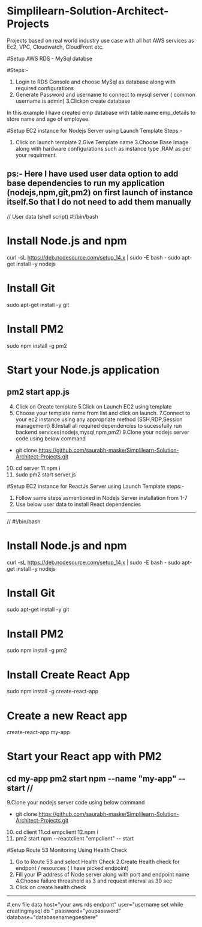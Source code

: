 # Simplilearn-Solution-Architect-Projects
Projects based on real world industry use case with all hot AWS services as Ec2, VPC, Cloudwatch, CloudFront etc.

#Setup AWS RDS - MySql databse

#Steps:-
1. Login to RDS Console and choose MySql as database along with required configurations
2. Generate Password and username to connect to mysql server ( common username is admin)
3.Clickon create database

In this example I have created  emp database with table name  emp_details to store name and age of employee.

#Setup EC2 instance for Nodejs Server using Launch Template 
Steps:-

1. Click on launch template
2.Give Template name
3.Choose Base Image along with hardware configurations such as instance type ,RAM as per your requirment.

ps:- Here I have used user data option to add base dependencies to run my application (nodejs,npm,git,pm2) on first launch of instance itself.So that I do not need to add them manually
-------------------------------------------------------------------------------------------------------------
// User data (shell script)
#!/bin/bash

# Install Node.js and npm
curl -sL https://deb.nodesource.com/setup_14.x | sudo -E bash -
sudo apt-get install -y nodejs

# Install Git
sudo apt-get install -y git

# Install PM2
sudo npm install -g pm2

# Start your Node.js application
pm2 start app.js
--------------------------------------------------------------------------------------------------------------

4. Click on Create template
5.Click on Launch EC2 using template 
6. Choose your template name from list and click on launch.
7.Connect to your ec2 instance using any appropriate method (SSH,RDP,Session management)
8.Install all required dependencies to sucessfully run backend services(nodejs,mysql,npm,pm2)
9.Clone your nodejs server code using below command 
  - git clone https://github.com/saurabh-maske/Simplilearn-Solution-Architect-Projects.git
10. cd server
11.npm i 
12. sudo pm2 start server.js

#Setup EC2 instance for ReactJs Server using Launch Template 
steps:-

1. Follow same steps asmentioned in Nodejs Server installation from 1-7
8. Use below user data to install React dependencies
-------------------------------------------------------------------------------------
//
#!/bin/bash

# Install Node.js and npm
curl -sL https://deb.nodesource.com/setup_14.x | sudo -E bash -
sudo apt-get install -y nodejs

# Install Git
sudo apt-get install -y git

# Install PM2
sudo npm install -g pm2

# Install Create React App
sudo npm install -g create-react-app

# Create a new React app
create-react-app my-app

# Start your React app with PM2
cd my-app
pm2 start npm --name "my-app" -- start
//
-----------------------------------------------------------------------------------------
9.Clone your nodejs server code using below command 
  - git clone https://github.com/saurabh-maske/Simplilearn-Solution-Architect-Projects.git
10. cd client
11.cd empclient
12.npm i
13. pm2 start npm --reactclient "empclient" -- start

#Setup Route 53 Monitoring Using Health Check

1. Go to Route 53 and select Health Check
2.Create Health check for endpont / resources ( I have picked endpoint)
3. Fill your IP address of Node server along with port and endpoint name
4.Choose failure threashold as 3 and request interval as 30 sec
4. Click on create health check 
-------------------------------------------------------------------------------------------

#.env file data
host="your aws rds endpont"
user="username set while creatingmysql db "
password="youpassword"
database="databasenamegoeshere"

